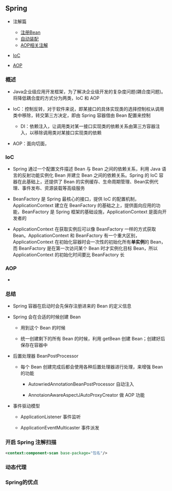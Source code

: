 ## Spring 

- 注解篇
    - [注册Bean](https://github.com/SeekerandLo/Java-Note/blob/master/web%E6%A1%86%E6%9E%B6/Spring/Annotate/%E6%B3%A8%E5%86%8CBean.md)
    - [自动装配](https://github.com/SeekerandLo/Java-Note/blob/master/web%E6%A1%86%E6%9E%B6/Spring/Annotate/%E8%87%AA%E5%8A%A8%E8%A3%85%E9%85%8D.md)
    - [AOP相关注解]() 

- [IoC]()

- [AOP]()

### 概述
- Java企业级应用开发框架，为了解决企业级开发的复杂度问题(耦合度问题)。将降低耦合度的方式分为两类，IoC 和 AOP

- IoC：控制反转，对于软件来说，即某接口的具体实现类的选择控制权从调用类中移除，转交第三方决定，即由 Spring 容器借由 Bean 配置来控制
    - DI：依赖注入，让调用类对某一接口实现类的依赖关系由第三方容器注入，以移除调用类对某接口实现类的依赖

- AOP：面向切面，



### IoC

- Spring 通过一个配置文件描述 Bean 与 Bean 之间的依赖关系，利用 Java 语言的反射功能实例化 Bean 并建立 Bean 之间的依赖关系。Spring 的 IoC 容器在此基础上，还提供了 Bean 的实例缓存、生命周期管理、Bean实例代理、事件发布、资源装载等高级服务

- BeanFactory 是 Spring 最核心的接口，提供 IoC 的配置机制，ApplicationContext 建立在 BeanFactory 的基础之上，提供面向应用的功能，BeanFactory 是 Spring 框架的基础设施，ApplicationContext 是面向开发者的    

- ApplicationContext 在获取实例后可以像 BeanFactory 一样的方式获取 Bean。ApplicationContext 和 BeanFactory 有一个重大区别，ApplicationContext 在初始化容器时会一次性的初始化所有**单实例**的 Bean，而 BeanFactory 是在第一次访问某个 Bean 时才实例化目标 Bean，所以 ApplicationContext 的初始化时间要比 BeanFactory 长

### AOP

- 

### 总结

- Spring 容器在启动时会先保存注册进来的 Bean 的定义信息

- Spring 会在合适的时候创建 Bean 
    - 用到这个 Bean 的时候

    - 统一创建剩下的所有 Bean 的时候，利用 getBean 创建 Bean；创建好后保存在容器中

- 后置处理器 BeanPostProcessor

    - 每个 Bean 创建完成后都会使用各种后置处理器进行处理，来增强 Bean 的功能
        - AutowriedAnnotationBeanPostProcessor 自动注入

        - AnnotaionAwareAspectJAutoProxyCreator 做 AOP 功能

- 事件驱动模型
    - ApplicationListener 事件监听

    - ApplicationEventMulticaster 事件派发


### 开启 Spring 注解扫描
```xml
<context:component-scan base-package="包名"/>
```

### 动态代理

### Spring的优点